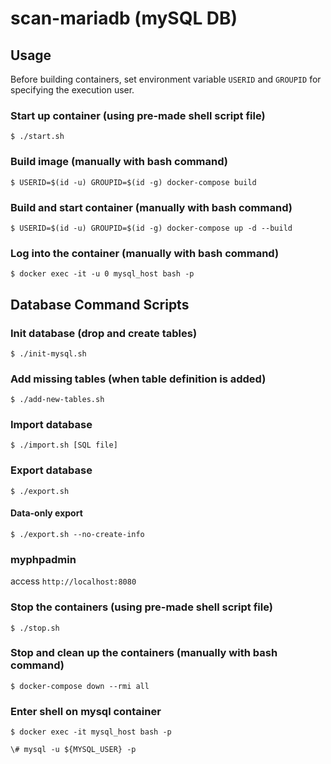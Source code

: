 <!---
=================================================================================================
 Project: SCAN - Searching Chemical Actions and Networks
                 Hokkaido University (2021)
                 Last Update: Q2 2023
________________________________________________________________________________________________
 Authors: Mikael Nicander Kuwahara (Lead Developer) [2022-]
          Jun Fujima (Former Lead Developer) [2021]
________________________________________________________________________________________________
 Description: This is the scan-maria Database README.md file that explains how to get the 
              databse up & running and how to manage it.
------------------------------------------------------------------------------------------------
 Notes: 
------------------------------------------------------------------------------------------------
 References: 
=================================================================================================
--->
# scan-mariadb (mySQL DB)

## Usage

Before building containers, set environment variable `USERID` and `GROUPID` for specifying the execution user.


### Start up container (using pre-made shell script file)

```shell
$ ./start.sh
```

### Build image (manually with bash command)

```shell
$ USERID=$(id -u) GROUPID=$(id -g) docker-compose build
```

### Build and start container (manually with bash command)

```shell
$ USERID=$(id -u) GROUPID=$(id -g) docker-compose up -d --build
```

### Log into the container (manually with bash command)

```shell
$ docker exec -it -u 0 mysql_host bash -p
```

## Database Command Scripts

### Init database (drop and create tables)

```shell
$ ./init-mysql.sh
```

### Add missing tables (when table definition is added)
```shell
$ ./add-new-tables.sh
```

### Import database

```shell
$ ./import.sh [SQL file]
```

### Export database

```shell
$ ./export.sh
```

#### Data-only export

```shell
$ ./export.sh --no-create-info
```


### myphpadmin

access `http://localhost:8080`

### Stop the containers (using pre-made shell script file)

```shell
$ ./stop.sh
```

### Stop and clean up the containers (manually with bash command)

```shell
$ docker-compose down --rmi all
```

### Enter shell on mysql container

```shell
$ docker exec -it mysql_host bash -p
```

```shell
\# mysql -u ${MYSQL_USER} -p
```
